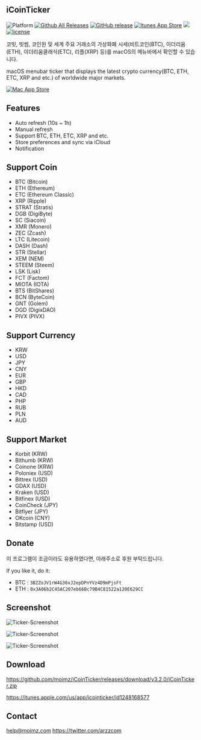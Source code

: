 ## iCoinTicker

![Platform](https://img.shields.io/badge/platform-macOS%2010.10%20or%20higher-orange.svg)
[![Github All Releases](https://img.shields.io/github/downloads/moimz/iCoinTicker/total.svg)](https://github.com/moimz/iCoinTicker/releases/latest)
[![GitHub release](https://img.shields.io/github/release/moimz/iCoinTicker.svg)](https://github.com/moimz/iCoinTicker/releases)
[![Itunes App Store](https://img.shields.io/itunes/v/1248168577.svg)](https://itunes.apple.com/us/app/icointicker/id1248168577)
[![](https://img.shields.io/github/issues-raw/moimz/iCoinTicker.svg)](https://github.com/moimz/iCoinTicker/issues)
[![license](https://img.shields.io/github/license/moimz/iCoinTicker.svg)](https://github.com/moimz/iCoinTicker/blob/master/LICENSE.md)


코빗, 빗썸, 코인원 및 세계 주요 거래소의 가상화폐 시세(비트코인(BTC), 이더리움(ETH), 이더리움클래식(ETC), 리플(XRP) 등)를 macOS의 메뉴바에서 확인할 수 있습니다.

macOS menubar ticker that displays the latest crypto currency(BTC, ETH, ETC, XRP and etc.) of worldwide major markets.

[![Mac App Store](https://devimages.apple.com.edgekey.net/app-store/marketing/guidelines/mac/images/badge-download-on-the-mac-app-store.svg)](https://itunes.apple.com/us/app/icointicker/id1248168577)


## Features
- Auto refresh (10s ~ 1h)
- Manual refresh
- Support BTC, ETH, ETC, XRP and etc.
- Store preferences and sync via iCloud
- Notification


## Support Coin
- BTC (Bitcoin)
- ETH (Ethereum)
- ETC (Ethereum Classic)
- XRP (Ripple)
- STRAT (Stratis)
- DGB (DigiByte)
- SC (Siacoin)
- XMR (Monero)
- ZEC (Zcash)
- LTC (Litecoin)
- DASH (Dash)
- STR (Stellar)
- XEM (NEM)
- STEEM (Steem)
- LSK (Lisk)
- FCT (Factom)
- MIOTA (IOTA)
- BTS (BitShares)
- BCN (ByteCoin)
- GNT (Golem)
- DGD (DigixDAO)
- PIVX (PIVX)


## Support Currency
- KRW
- USD
- JPY
- CNY
- EUR
- GBP
- HKD
- CAD
- PHP
- RUB
- PLN
- AUD


## Support Market
- Korbit (KRW)
- Bithumb (KRW)
- Coinone (KRW)
- Poloniex (USD)
- Bittrex (USD)
- GDAX (USD)
- Kraken (USD)
- Bitfinex (USD)
- CoinCheck (JPY)
- Bitflyer (JPY)
- OKcoin (CNY)
- Bitstamp (USD)


## Donate

이 프로그램이 조금이라도 유용하였다면, 아래주소로 후원 부탁드립니다.

If you like it, do it:

- BTC : `3BZZoJV1rW4G36xJ2epDPnYVz4D9mPjsFt`
- ETH : `0x3A06b2C45AC207eb66Bc79B4C81522a120E629CC`


## Screenshot
![Ticker-Screenshot](https://github.com/moimz/iCoinTicker/blob/master/screenshot1.png?raw=true)

![Ticker-Screenshot](https://github.com/moimz/iCoinTicker/blob/master/screenshot2.png?raw=true)

![Ticker-Screenshot](https://github.com/moimz/iCoinTicker/blob/master/screenshot3.png?raw=true)


## Download
https://github.com/moimz/iCoinTicker/releases/download/v3.2.0/iCoinTicker.zip

https://itunes.apple.com/us/app/icointicker/id1248168577


## Contact
help@moimz.com
https://twitter.com/arzzcom
